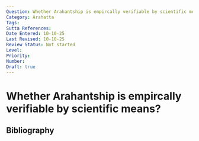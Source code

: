 ```yaml
---
Question: Whether Arahantship is empircally verifiable by scientific means?
Category: Arahatta
Tags: 
Sutta References: 
Date Entered: 10-10-25
Last Revised: 10-10-25
Review Status: Not started
Level: 
Priority: 
Number: 
Draft: true
---
```


# Whether Arahantship is empircally verifiable by scientific means?

## Bibliography

<!-- 

Notes:



-->